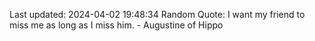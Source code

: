 Last updated: 2024-04-02 19:48:34
Random Quote: I want my friend to miss me as long as I miss him. - Augustine of Hippo